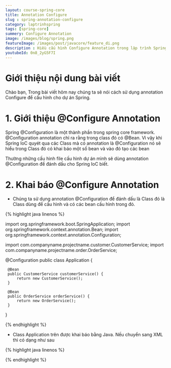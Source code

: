 ```yaml
---
layout: course-spring-core
title: Annotation Configure
slug : spring-annotation-configure
category: laptrinhspring
tags: [spring-core]
summery: Configure Annotation
image: /images/blog/spring.png
featureImage: /images/post/javacore/feature_di.png
description : Hiều cấu hình Configure Annotation trong lập trình Spring. Hướng dẫn sử dụng Configure Annotation trong lập trình Spring.
youtubeId: 0n8_2yG5F7I
---
```


# **Giới thiệu nội dung bài viết**

Chào bạn, Trong bài viết hôm nay chúng ta sẽ nói cách sử dụng annotation Configure để cấu hình cho dự án Spring.
 

# **1. Giới thiệu @Configure Annotation**

Spring @Configuration là một thành phần trong spring core framework. @Configuration annotation chỉ ra rằng trong class đó có @Bean. Vì vậy khi Spring IoC quyét qua các Class mà có annotation là @Configuration nó sẽ hiểu trong Class đó có khai báo một số bean và vào đó tạo các bean

Thường những cấu hình file cấu hình dự án mình sẽ dùng annotation @Configuration để đánh dấu cho Spring IoC biết.

# **2. Khai báo @Configure Annotation**

- Chúng ta sử dụng annotation @Configuration để đánh dấu là Class đó là Class dùng để cấu hình và có các bean cấu hình trong đó.

{% highlight java linenos %}

import org.springframework.boot.SpringApplication;
import org.springframework.context.annotation.Bean;
import org.springframework.context.annotation.Configuration;

import com.companyname.projectname.customer.CustomerService;
import com.companyname.projectname.order.OrderService;

@Configuration
public class Application {

     @Bean
     public CustomerService customerService() {
         return new CustomerService();
     }
 
     @Bean
     public OrderService orderService() {
         return new OrderService();
     }
}

{% endhighlight %}

- Class Application trên được khai báo bằng Java. Nếu chuyển sang XML thì có dạng như sau

{% highlight java linenos %}

<beans>
        <bean id="customerService" class="com.companyname.projectname.CustomerService"/>
        <bean id="orderService" class="com.companyname.projectname.OrderService"/>
</beans>
{% endhighlight %}








